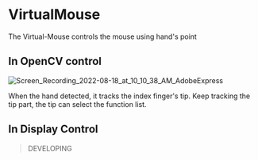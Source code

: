 # VirtualMouse
The Virtual-Mouse controls the mouse using hand's point

## In OpenCV control
![Screen_Recording_2022-08-18_at_10_10_38_AM_AdobeExpress](https://user-images.githubusercontent.com/43237393/185271476-8596b448-37e7-4db7-ab86-4f9d32d14e1e.gif)

When the hand detected, it tracks the index finger's tip. Keep tracking the tip part, the tip can select the function list.

## In Display Control
> DEVELOPING
